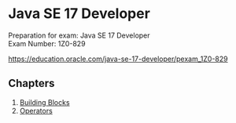 # Java SE 17 Developer
Preparation for exam: Java SE 17 Developer  
Exam Number: 1Z0-829

https://education.oracle.com/java-se-17-developer/pexam_1Z0-829

## Chapters
1. [Building Blocks](docs/ch1.md)
2. [Operators](docs/ch2.md)
